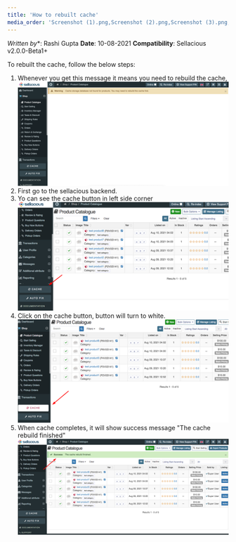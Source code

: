 ```yaml
---
title: 'How to rebuilt cache'
media_order: 'Screenshot (1).png,Screenshot (2).png,Screenshot (3).png,Screenshot 2021-08-10 at 9.49.29 AM.png'
---
```


*Written by**: Rashi Gupta
**Date**: 10-08-2021
**Compatibility**: Sellacious v2.0.0-Beta1+

To rebuilt the cache, follow the below steps:

1. Whenever you get this message it means you need to rebuild the cache, 
![Screenshot%202021-08-10%20at%209.49.29%20AM](Screenshot%202021-08-10%20at%209.49.29%20AM.png "Screenshot%202021-08-10%20at%209.49.29%20AM")
2. First go to the sellacious backend.
3. Yo can see the cache button in left side corner
![Screenshot%20%283%29](Screenshot%20%283%29.png "Screenshot%20%283%29")
4. Click on the cache button, button will turn to white.
![Screenshot%20%281%29](Screenshot%20%281%29.png "Screenshot%20%281%29")
5. When cache completes, it will show success message "The cache rebuild finished"
![Screenshot%20%282%29](Screenshot%20%282%29.png "Screenshot%20%282%29")

